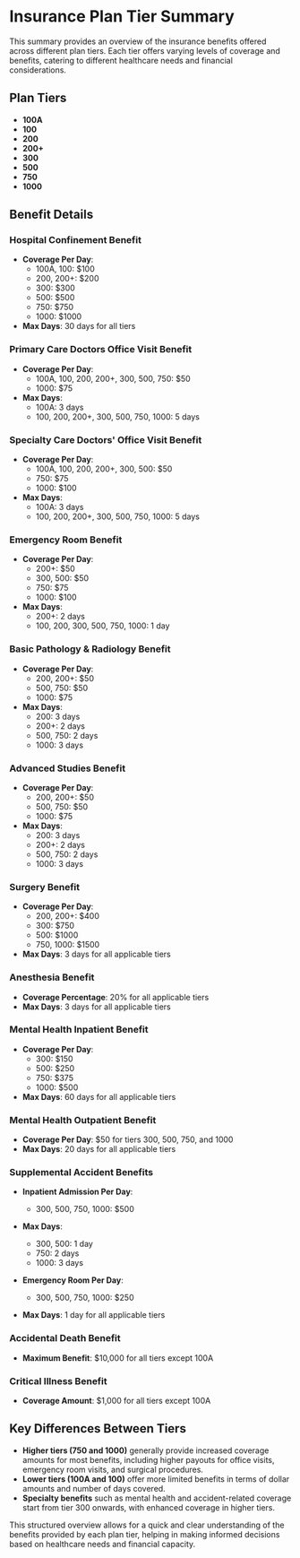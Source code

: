 # Insurance Plan Tier Summary

This summary provides an overview of the insurance benefits offered across different plan tiers. Each tier offers varying levels of coverage and benefits, catering to different healthcare needs and financial considerations.

## Plan Tiers

- **100A**
- **100**
- **200**
- **200+**
- **300**
- **500**
- **750**
- **1000**

## Benefit Details

### Hospital Confinement Benefit
- **Coverage Per Day**:
  - 100A, 100: $100
  - 200, 200+: $200
  - 300: $300
  - 500: $500
  - 750: $750
  - 1000: $1000
- **Max Days**: 30 days for all tiers

### Primary Care Doctors Office Visit Benefit
- **Coverage Per Day**:
  - 100A, 100, 200, 200+, 300, 500, 750: $50
  - 1000: $75
- **Max Days**:
  - 100A: 3 days
  - 100, 200, 200+, 300, 500, 750, 1000: 5 days

### Specialty Care Doctors' Office Visit Benefit
- **Coverage Per Day**:
  - 100A, 100, 200, 200+, 300, 500: $50
  - 750: $75
  - 1000: $100
- **Max Days**:
  - 100A: 3 days
  - 100, 200, 200+, 300, 500, 750, 1000: 5 days

### Emergency Room Benefit
- **Coverage Per Day**:
  - 200+: $50
  - 300, 500: $50
  - 750: $75
  - 1000: $100
- **Max Days**:
  - 200+: 2 days
  - 100, 200, 300, 500, 750, 1000: 1 day

### Basic Pathology & Radiology Benefit
- **Coverage Per Day**:
  - 200, 200+: $50
  - 500, 750: $50
  - 1000: $75
- **Max Days**:
  - 200: 3 days
  - 200+: 2 days
  - 500, 750: 2 days
  - 1000: 3 days

### Advanced Studies Benefit
- **Coverage Per Day**:
  - 200, 200+: $50
  - 500, 750: $50
  - 1000: $75
- **Max Days**:
  - 200: 3 days
  - 200+: 2 days
  - 500, 750: 2 days
  - 1000: 3 days

### Surgery Benefit
- **Coverage Per Day**:
  - 200, 200+: $400
  - 300: $750
  - 500: $1000
  - 750, 1000: $1500
- **Max Days**: 3 days for all applicable tiers

### Anesthesia Benefit
- **Coverage Percentage**: 20% for all applicable tiers
- **Max Days**: 3 days for all applicable tiers

### Mental Health Inpatient Benefit
- **Coverage Per Day**:
  - 300: $150
  - 500: $250
  - 750: $375
  - 1000: $500
- **Max Days**: 60 days for all applicable tiers

### Mental Health Outpatient Benefit
- **Coverage Per Day**: $50 for tiers 300, 500, 750, and 1000
- **Max Days**: 20 days for all applicable tiers

### Supplemental Accident Benefits
- **Inpatient Admission Per Day**:
  - 300, 500, 750, 1000: $500
- **Max Days**:
  - 300, 500: 1 day
  - 750: 2 days
  - 1000: 3 days

- **Emergency Room Per Day**:
  - 300, 500, 750, 1000: $250
- **Max Days**: 1 day for all applicable tiers

### Accidental Death Benefit
- **Maximum Benefit**: $10,000 for all tiers except 100A

### Critical Illness Benefit
- **Coverage Amount**: $1,000 for all tiers except 100A

## Key Differences Between Tiers

- **Higher tiers (750 and 1000)** generally provide increased coverage amounts for most benefits, including higher payouts for office visits, emergency room visits, and surgical procedures.
- **Lower tiers (100A and 100)** offer more limited benefits in terms of dollar amounts and number of days covered.
- **Specialty benefits** such as mental health and accident-related coverage start from tier 300 onwards, with enhanced coverage in higher tiers.

This structured overview allows for a quick and clear understanding of the benefits provided by each plan tier, helping in making informed decisions based on healthcare needs and financial capacity.